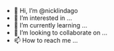 - 👋 Hi, I’m @nicklindago
- 👀 I’m interested in ...
- 🌱 I’m currently learning ...
- 💞️ I’m looking to collaborate on ...
- 📫 How to reach me ...

<!---
nicklindago/nicklindago is a ✨ special ✨ repository because its `README.md` (this file) appears on your GitHub profile.
You can click the Preview link to take a look at your changes.
--->
